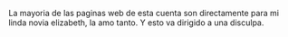 La mayoria de las paginas web de esta cuenta son directamente para mi linda novia elizabeth, la amo tanto. Y esto va dirigido a una disculpa.
